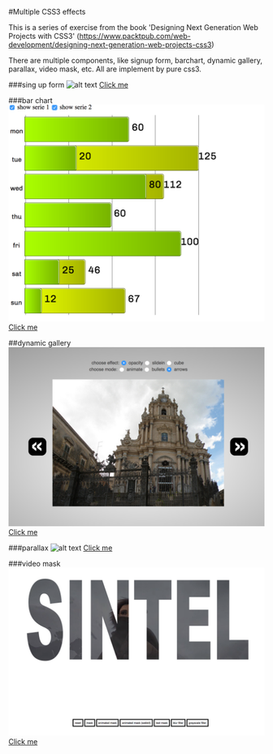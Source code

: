 #Multiple CSS3 effects

This is a series of exercise from the book 'Designing Next Generation Web Projects with CSS3' (https://www.packtpub.com/web-development/designing-next-generation-web-projects-css3)

There are multiple components, like signup form, barchart, dynamic gallery, parallax, video mask, etc. All are implement by pure css3.

###sing up form
![alt text](screenshots/singup.png "Sing Up")
[Click me](https://manyang.github.io/web-project-with-css3/signup.html)

###bar chart
![alt text](screenshots/bar-chart.png "Sing Up")
[Click me](https://manyang.github.io/web-project-with-css3/barchart/barchart.html)

##dynamic gallery
![alt text](screenshots/gallery.png "Sing Up")
[Click me](https://manyang.github.io/web-project-with-css3/image-gallery.html)

###parallax
![alt text](screenshots/parallax.png "Sing Up")
[Click me](https://manyang.github.io/web-project-with-css3/parallax.html)

###video mask
![alt text](screenshots/video-mask.png "Sing Up")
[Click me](https://manyang.github.io/web-project-with-css3/mask-video.html)
